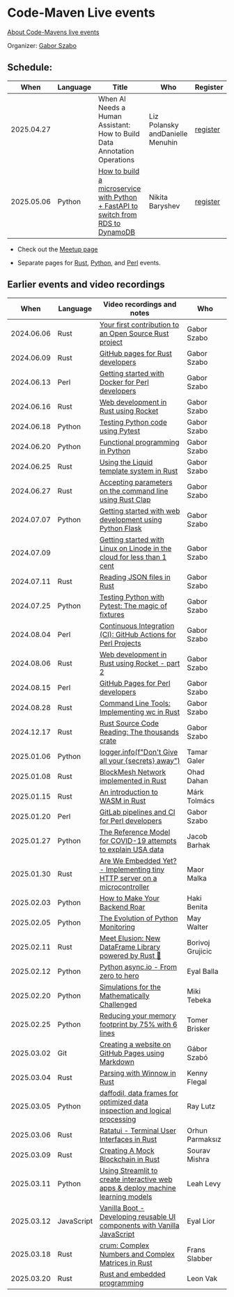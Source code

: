 # Code-Maven Live events

[About Code-Mavens live events](/about)

Organizer: [Gabor Szabo](https://szabgab.com/)

## Schedule:

| When       | Language   | Title | Who | Register |
| ---------- | ---------- | -----------------------------------------------------------------------------------------------------------------------------     | --- | -------- |
| 2025.04.27 |            | When Al Needs a Human Assistant: How to Build Data Annotation Operations                                                          | Liz Polansky andDanielle Menuhin         | [register](https://www.meetup.com/code-mavens/events/306911498/) |
| 2025.05.06 | Python     | [How to build a microservice with Python + FastAPI to switch from RDS to DynamoDB](https://python.code-maven.com/how-to-build-a-microservice-with-python-and-fastapi) | Nikita Baryshev | [register](https://www.meetup.com/code-mavens/events/307228860/) |

* Check out the [Meetup page](https://www.meetup.com/code-mavens/)

* Separate pages for [Rust](https://rust.code-maven.com/live), [Python](https://python.code-maven.com/live), and [Perl](https://perlmaven.com/live) events.

## Earlier events and video recordings

| When       | Language   | Video recordings and notes                                                                                                                       | Who   |
| ---------- | ---------- | ------------------------------------------------------------------------------------------------------------------------------------------------ | ----- |
| 2024.06.06 | Rust       | [Your first contribution to an Open Source Rust project](https://rust.code-maven.com/your-first-contribution-to-an-open-source-rust-project)     | Gabor Szabo |
| 2024.06.09 | Rust       | [GitHub pages for Rust developers](https://rust.code-maven.com/github-pages-for-rust-developers)                                                 | Gabor Szabo |
| 2024.06.13 | Perl       | [Getting started with Docker for Perl developers](https://perlmaven.com/getting-started-with-docker-for-perl-developers)                         | Gabor Szabo |
| 2024.06.16 | Rust       | [Web development in Rust using Rocket](https://rust.code-maven.com/web-development-in-rust-using-rocket)                                         | Gabor Szabo |
| 2024.06.18 | Python     | [Testing Python code using Pytest](https://python.code-maven.com/testing-python-code-with-pytest)                                                | Gabor Szabo |
| 2024.06.20 | Python     | [Functional programming in Python](https://python.code-maven.com/functional-programming-in-python)                                               | Gabor Szabo |
| 2024.06.25 | Rust       | [Using the Liquid template system in Rust](https://rust.code-maven.com/using-the-liquid-template-system-in-rust)                                 | Gabor Szabo |
| 2024.06.27 | Rust       | [Accepting parameters on the command line using Rust Clap](https://rust.code-maven.com/accepting-parameters-on-the-command-line-using-rust-clap) | Gabor Szabo |
| 2024.07.07 | Python     | [Getting started with web development using Python Flask](https://python.code-maven.com/getting-started-with-web-development-using-python-flask) | Gabor Szabo |
| 2024.07.09 |            | [Getting started with Linux on Linode in the cloud for less than 1 cent](https://python.code-maven.com/getting-started-with-linux-on-linode)     | Gabor Szabo |
| 2024.07.11 | Rust       | [Reading JSON files in Rust](https://rust.code-maven.com/reading-json-files-in-rust)                                                             | Gabor Szabo |
| 2024.07.25 | Python     | [Testing Python with Pytest: The magic of fixtures](https://python.code-maven.com/testing-python-with-pytest-the-magic-of-fixtures)              | Gabor Szabo |
| 2024.08.04 | Perl       | [Continuous Integration (CI): GitHub Actions for Perl Projects](https://perlmaven.com/github-actions-for-perl-projects)                          | Gabor Szabo |
| 2024.08.06 | Rust       | [Web development in Rust using Rocket - part 2](https://rust.code-maven.com/web-development-in-rust-using-rocket-building-a-job-board)           | Gabor Szabo |
| 2024.08.15 | Perl       | [GitHub Pages for Perl developers](https://perlmaven.com/github-pages-for-perl-developers)                                                       | Gabor Szabo |
| 2024.08.28 | Rust       | [Command Line Tools: Implementing wc in Rust](https://rust.code-maven.com/implementing-wc-in-rust)                                               | Gabor Szabo |
| 2024.12.17 | Rust       | [Rust Source Code Reading: The thousands crate](https://rust.code-maven.com/the-thousands-crate)                                                 | Gabor Szabo |
| 2025.01.06 | Python     | [logger.info(f"Don't Give all your {secrets} away") ](https://python.code-maven.com/logger-info-with-tamar-galer)                                | Tamar Galer  |
| 2025.01.08 | Rust       | [BlockMesh Network implemented in Rust](https://rust.code-maven.com/block-mesh-network)                                                          | Ohad Dahan   |
| 2025.01.15 | Rust       | [An introduction to WASM in Rust](https://rust.code-maven.com/an-introduction-to-wasm-in-rust)                                                   | Márk Tolmács |
| 2025.01.20 | Perl       | [GitLab pipelines and CI for Perl developers](https://perlmaven.com/gitlab-pipelines-and-ci-for-perl-developers)                                 | Gabor Szabo  |
| 2025.01.27 | Python     | [The Reference Model for COVID-19 attempts to explain USA data](https://python.code-maven.com/covid-19-with-jacob-barhak)                        | Jacob Barhak |
| 2025.01.30 | Rust       | [Are We Embedded Yet? - Implementing tiny HTTP server on a microcontroller](https://rust.code-maven.com//are-we-embedded-yet)                    | Maor Malka   |
| 2025.02.03 | Python     | [How to Make Your Backend Roar](https://python.code-maven.com/how-to-make-your-backend-roar)                                                     | Haki Benita  |
| 2025.02.05 | Python     | [The Evolution of Python Monitoring ](https://python.code-maven.com/the-evolution-of-python-monitoring)                                          | May Walter   |
| 2025.02.11 | Rust       | [Meet Elusion: New DataFrame Library powered by Rust 🦀 ](https://rust.code-maven.com/meet-elusion-mew-dataframe-library)                        | Borivoj Grujicic |
| 2025.02.12 | Python     | [Python async.io - From zero to hero](https://python.code-maven.com/async-io-from-zero-to-hero)                                                  | Eyal Balla       |
| 2025.02.20 | Python     | [Simulations for the Mathematically Challenged](https://python.code-maven.com/simulations-for-the-mathematically-challenged)                     | Miki Tebeka      |
| 2025.02.25 | Python     | [Reducing your memory footprint by 75% with 6 lines](https://python.code-maven.com/reducing-your-memory-footprint)                               | Tomer Brisker    |
| 2025.03.02 | Git        | [Creating a website on GitHub Pages using Markdown](https://git.code-maven.com/creating-a-website-on-github-pages-using-markdown)                | Gábor Szabó      |
| 2025.03.04 | Rust       | [Parsing with Winnow in Rust](https://rust.code-maven.com/parsing-with-winnow)                                                                   | Kenny Flegal     |
| 2025.03.05 | Python     | [daffodil, data frames for optimized data inspection and logical processing](https://python.code-maven.com/daffodil-data-frames-for-optimized-data-inspection-and-logical-processing)  | Ray Lutz |
| 2025.03.06 | Rust       | [Ratatui - Terminal User Interfaces in Rust](https://rust.code-maven.com/ratatui-tui-in-rust)                                                    | Orhun Parmaksız  |
| 2025.03.09 | Rust       | [Creating A Mock Blockchain in Rust](https://rust.code-maven.com//creating-a-mock-blockchain-in-rust)                                            | Sourav Mishra    |
| 2025.03.11 | Python     | [Using Streamlit to create interactive web apps & deploy machine learning models](https://python.code-maven.com/using-streamlit)                 | Leah Levy        |
| 2025.03.12 | JavaScript | [Vanilla Boot - Developing reusable UI components with Vanilla JavaScript](https://code-maven.com/vanilla-boot)                                  | Eyal Lior        |
| 2025.03.18 | Rust       | [crum: Complex Numbers and Complex Matrices in Rust](https://rust.code-maven.com/crum)                                                           | Frans Slabber    |
| 2025.03.20 | Rust       | [Rust and embedded programming](https://rust.code-maven.com/rust-and-embedded-programming-with-leon-vak)                                         | Leon Vak         |


